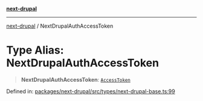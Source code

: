 [**next-drupal**](../README.md)

---

[next-drupal](../globals.md) / NextDrupalAuthAccessToken

# Type Alias: NextDrupalAuthAccessToken

> **NextDrupalAuthAccessToken**: [`AccessToken`](../interfaces/AccessToken.md)

Defined in: [packages/next-drupal/src/types/next-drupal-base.ts:99](https://github.com/chapter-three/next-drupal/blob/e9ce3be1c38aebdcd2cc8c7ae8d8fa2dab7f46bf/packages/next-drupal/src/types/next-drupal-base.ts#L99)
